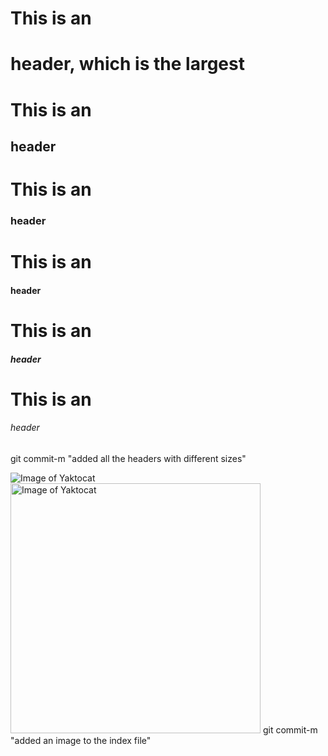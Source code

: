 # This is an <h1> header, which is the largest
# This is an <h2> header
# This is an <h3> header
# This is an <h4> header
# This is an <h5> header
# This is an <h6> header
git commit-m "added all the headers with different sizes"

![Image of Yaktocat](https://octodex.github.com/images/yaktocat.png)
<img alt="Image of Yaktocat"
src=https://octodex.github.com/images/yaktocat.png width=400>
git commit-m "added an image to the index file"
